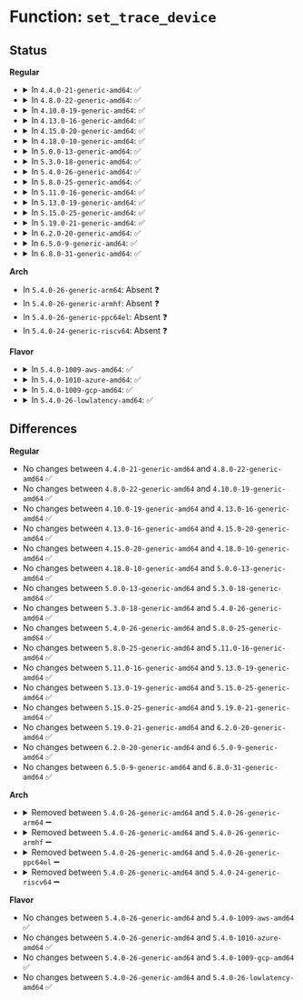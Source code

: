 # Function: <code>set_trace_device</code>

## Status
<b>Regular</b>
<ul>
<li>
<details>
<summary>In <code>4.4.0-21-generic-amd64</code>: ✅</summary>

```c
void set_trace_device(struct device * dev)
```

```json
{
  "name": "set_trace_device",
  "collision_type": "Unique Global",
  "inline_type": "No",
  "funcs": [
    {
      "addr": 18446744071584467088,
      "name": "set_trace_device",
      "external": true,
      "loc": "drivers/base/power/trace.c:142",
      "file": "drivers/base/power/trace.c",
      "inline": "seen, unknown",
      "caller_inline": [],
      "caller_func": [
        "drivers/base/power/main.c:device_resume_noirq",
        "drivers/base/power/main.c:device_resume_early",
        "drivers/base/power/main.c:device_resume",
        "drivers/base/power/main.c:__device_suspend_noirq",
        "drivers/base/power/main.c:__device_suspend_late",
        "drivers/base/power/main.c:__device_suspend"
      ]
    }
  ],
  "symbols": [
    {
      "addr": 18446744071584467088,
      "name": "set_trace_device",
      "section": ".text",
      "bind": "STB_GLOBAL",
      "size": 105
    }
  ]
}
```
</details>
</li>
<li>
<details>
<summary>In <code>4.8.0-22-generic-amd64</code>: ✅</summary>

```c
void set_trace_device(struct device * dev)
```

```json
{
  "name": "set_trace_device",
  "collision_type": "Unique Global",
  "inline_type": "No",
  "funcs": [
    {
      "addr": 18446744071584803680,
      "name": "set_trace_device",
      "external": true,
      "loc": "drivers/base/power/trace.c:142",
      "file": "drivers/base/power/trace.c",
      "inline": "seen, unknown",
      "caller_inline": [],
      "caller_func": [
        "drivers/base/power/main.c:__device_suspend",
        "drivers/base/power/main.c:__device_suspend_late",
        "drivers/base/power/main.c:__device_suspend_noirq",
        "drivers/base/power/main.c:device_resume",
        "drivers/base/power/main.c:device_resume_early",
        "drivers/base/power/main.c:device_resume_noirq"
      ]
    }
  ],
  "symbols": [
    {
      "addr": 18446744071584803680,
      "name": "set_trace_device",
      "section": ".text",
      "bind": "STB_GLOBAL",
      "size": 105
    }
  ]
}
```
</details>
</li>
<li>
<details>
<summary>In <code>4.10.0-19-generic-amd64</code>: ✅</summary>

```c
void set_trace_device(struct device * dev)
```

```json
{
  "name": "set_trace_device",
  "collision_type": "Unique Global",
  "inline_type": "No",
  "funcs": [
    {
      "addr": 18446744071584995680,
      "name": "set_trace_device",
      "external": true,
      "loc": "drivers/base/power/trace.c:147",
      "file": "drivers/base/power/trace.c",
      "inline": "seen, unknown",
      "caller_inline": [],
      "caller_func": [
        "drivers/base/power/main.c:__device_suspend",
        "drivers/base/power/main.c:__device_suspend_late",
        "drivers/base/power/main.c:__device_suspend_noirq",
        "drivers/base/power/main.c:device_resume",
        "drivers/base/power/main.c:device_resume_early",
        "drivers/base/power/main.c:device_resume_noirq"
      ]
    }
  ],
  "symbols": [
    {
      "addr": 18446744071584995680,
      "name": "set_trace_device",
      "section": ".text",
      "bind": "STB_GLOBAL",
      "size": 105
    }
  ]
}
```
</details>
</li>
<li>
<details>
<summary>In <code>4.13.0-16-generic-amd64</code>: ✅</summary>

```c
void set_trace_device(struct device * dev)
```

```json
{
  "name": "set_trace_device",
  "collision_type": "Unique Global",
  "inline_type": "No",
  "funcs": [
    {
      "addr": 18446744071585080784,
      "name": "set_trace_device",
      "external": true,
      "loc": "drivers/base/power/trace.c:147",
      "file": "drivers/base/power/trace.c",
      "inline": "seen, unknown",
      "caller_inline": [],
      "caller_func": [
        "drivers/base/power/main.c:__device_suspend",
        "drivers/base/power/main.c:__device_suspend_late",
        "drivers/base/power/main.c:__device_suspend_noirq",
        "drivers/base/power/main.c:device_resume",
        "drivers/base/power/main.c:device_resume_early",
        "drivers/base/power/main.c:device_resume_noirq"
      ]
    }
  ],
  "symbols": [
    {
      "addr": 18446744071585080784,
      "name": "set_trace_device",
      "section": ".text",
      "bind": "STB_GLOBAL",
      "size": 120
    }
  ]
}
```
</details>
</li>
<li>
<details>
<summary>In <code>4.15.0-20-generic-amd64</code>: ✅</summary>

```c
void set_trace_device(struct device * dev)
```

```json
{
  "name": "set_trace_device",
  "collision_type": "Unique Global",
  "inline_type": "No",
  "funcs": [
    {
      "addr": 18446744071585504128,
      "name": "set_trace_device",
      "external": true,
      "loc": "drivers/base/power/trace.c:147",
      "file": "drivers/base/power/trace.c",
      "inline": "seen, unknown",
      "caller_inline": [],
      "caller_func": [
        "drivers/base/power/main.c:__device_suspend",
        "drivers/base/power/main.c:__device_suspend_late",
        "drivers/base/power/main.c:__device_suspend_noirq",
        "drivers/base/power/main.c:device_resume",
        "drivers/base/power/main.c:device_resume_early",
        "drivers/base/power/main.c:device_resume_noirq"
      ]
    }
  ],
  "symbols": [
    {
      "addr": 18446744071585504128,
      "name": "set_trace_device",
      "section": ".text",
      "bind": "STB_GLOBAL",
      "size": 120
    }
  ]
}
```
</details>
</li>
<li>
<details>
<summary>In <code>4.18.0-10-generic-amd64</code>: ✅</summary>

```c
void set_trace_device(struct device * dev)
```

```json
{
  "name": "set_trace_device",
  "collision_type": "Unique Global",
  "inline_type": "No",
  "funcs": [
    {
      "addr": 18446744071585748928,
      "name": "set_trace_device",
      "external": true,
      "loc": "drivers/base/power/trace.c:147",
      "file": "drivers/base/power/trace.c",
      "inline": "seen, unknown",
      "caller_inline": [],
      "caller_func": [
        "drivers/base/power/main.c:__device_suspend",
        "drivers/base/power/main.c:__device_suspend_late",
        "drivers/base/power/main.c:__device_suspend_noirq",
        "drivers/base/power/main.c:device_resume",
        "drivers/base/power/main.c:device_resume_early",
        "drivers/base/power/main.c:device_resume_noirq"
      ]
    }
  ],
  "symbols": [
    {
      "addr": 18446744071585748928,
      "name": "set_trace_device",
      "section": ".text",
      "bind": "STB_GLOBAL",
      "size": 109
    }
  ]
}
```
</details>
</li>
<li>
<details>
<summary>In <code>5.0.0-13-generic-amd64</code>: ✅</summary>

```c
void set_trace_device(struct device * dev)
```

```json
{
  "name": "set_trace_device",
  "collision_type": "Unique Global",
  "inline_type": "No",
  "funcs": [
    {
      "addr": 18446744071585881648,
      "name": "set_trace_device",
      "external": true,
      "loc": "drivers/base/power/trace.c:145",
      "file": "drivers/base/power/trace.c",
      "inline": "seen, unknown",
      "caller_inline": [],
      "caller_func": [
        "drivers/base/power/main.c:__device_suspend",
        "drivers/base/power/main.c:__device_suspend_late",
        "drivers/base/power/main.c:__device_suspend_noirq",
        "drivers/base/power/main.c:device_resume",
        "drivers/base/power/main.c:device_resume_early",
        "drivers/base/power/main.c:device_resume_noirq"
      ]
    }
  ],
  "symbols": [
    {
      "addr": 18446744071585881648,
      "name": "set_trace_device",
      "section": ".text",
      "bind": "STB_GLOBAL",
      "size": 109
    }
  ]
}
```
</details>
</li>
<li>
<details>
<summary>In <code>5.3.0-18-generic-amd64</code>: ✅</summary>

```c
void set_trace_device(struct device * dev)
```

```json
{
  "name": "set_trace_device",
  "collision_type": "Unique Global",
  "inline_type": "No",
  "funcs": [
    {
      "addr": 18446744071586118816,
      "name": "set_trace_device",
      "external": true,
      "loc": "drivers/base/power/trace.c:147",
      "file": "drivers/base/power/trace.c",
      "inline": "seen, unknown",
      "caller_inline": [],
      "caller_func": [
        "drivers/base/power/main.c:__device_suspend",
        "drivers/base/power/main.c:__device_suspend_late",
        "drivers/base/power/main.c:__device_suspend_noirq",
        "drivers/base/power/main.c:device_resume",
        "drivers/base/power/main.c:device_resume_early",
        "drivers/base/power/main.c:device_resume_noirq"
      ]
    }
  ],
  "symbols": [
    {
      "addr": 18446744071586118816,
      "name": "set_trace_device",
      "section": ".text",
      "bind": "STB_GLOBAL",
      "size": 115
    }
  ]
}
```
</details>
</li>
<li>
<details>
<summary>In <code>5.4.0-26-generic-amd64</code>: ✅</summary>

```c
void set_trace_device(struct device * dev)
```

```json
{
  "name": "set_trace_device",
  "collision_type": "Unique Global",
  "inline_type": "No",
  "funcs": [
    {
      "addr": 18446744071586267456,
      "name": "set_trace_device",
      "external": true,
      "loc": "drivers/base/power/trace.c:147",
      "file": "drivers/base/power/trace.c",
      "inline": "seen, unknown",
      "caller_inline": [],
      "caller_func": [
        "drivers/base/power/main.c:__device_suspend",
        "drivers/base/power/main.c:__device_suspend_late",
        "drivers/base/power/main.c:__device_suspend_noirq",
        "drivers/base/power/main.c:device_resume",
        "drivers/base/power/main.c:device_resume_early",
        "drivers/base/power/main.c:device_resume_noirq"
      ]
    }
  ],
  "symbols": [
    {
      "addr": 18446744071586267456,
      "name": "set_trace_device",
      "section": ".text",
      "bind": "STB_GLOBAL",
      "size": 115
    }
  ]
}
```
</details>
</li>
<li>
<details>
<summary>In <code>5.8.0-25-generic-amd64</code>: ✅</summary>

```c
void set_trace_device(struct device * dev)
```

```json
{
  "name": "set_trace_device",
  "collision_type": "Unique Global",
  "inline_type": "No",
  "funcs": [
    {
      "addr": 18446744071587036192,
      "name": "set_trace_device",
      "external": true,
      "loc": "drivers/base/power/trace.c:147",
      "file": "drivers/base/power/trace.c",
      "inline": "seen, unknown",
      "caller_inline": [],
      "caller_func": [
        "drivers/base/power/main.c:__device_suspend",
        "drivers/base/power/main.c:__device_suspend_late",
        "drivers/base/power/main.c:__device_suspend_noirq",
        "drivers/base/power/main.c:device_resume",
        "drivers/base/power/main.c:device_resume_early",
        "drivers/base/power/main.c:device_resume_noirq"
      ]
    }
  ],
  "symbols": [
    {
      "addr": 18446744071587036192,
      "name": "set_trace_device",
      "section": ".text",
      "bind": "STB_GLOBAL",
      "size": 115
    }
  ]
}
```
</details>
</li>
<li>
<details>
<summary>In <code>5.11.0-16-generic-amd64</code>: ✅</summary>

```c
void set_trace_device(struct device * dev)
```

```json
{
  "name": "set_trace_device",
  "collision_type": "Unique Global",
  "inline_type": "No",
  "funcs": [
    {
      "addr": 18446744071587119584,
      "name": "set_trace_device",
      "external": true,
      "loc": "drivers/base/power/trace.c:147",
      "file": "drivers/base/power/trace.c",
      "inline": "seen, unknown",
      "caller_inline": [],
      "caller_func": [
        "drivers/base/power/main.c:__device_suspend",
        "drivers/base/power/main.c:__device_suspend_late",
        "drivers/base/power/main.c:__device_suspend_noirq",
        "drivers/base/power/main.c:device_resume",
        "drivers/base/power/main.c:device_resume_early",
        "drivers/base/power/main.c:device_resume_noirq"
      ]
    }
  ],
  "symbols": [
    {
      "addr": 18446744071587119584,
      "name": "set_trace_device",
      "section": ".text",
      "bind": "STB_GLOBAL",
      "size": 118
    }
  ]
}
```
</details>
</li>
<li>
<details>
<summary>In <code>5.13.0-19-generic-amd64</code>: ✅</summary>

```c
void set_trace_device(struct device * dev)
```

```json
{
  "name": "set_trace_device",
  "collision_type": "Unique Global",
  "inline_type": "No",
  "funcs": [
    {
      "addr": 18446744071587005984,
      "name": "set_trace_device",
      "external": true,
      "loc": "drivers/base/power/trace.c:147",
      "file": "drivers/base/power/trace.c",
      "inline": "seen, unknown",
      "caller_inline": [],
      "caller_func": [
        "drivers/base/power/main.c:__device_suspend",
        "drivers/base/power/main.c:__device_suspend_late",
        "drivers/base/power/main.c:__device_suspend_noirq",
        "drivers/base/power/main.c:device_resume",
        "drivers/base/power/main.c:device_resume_early",
        "drivers/base/power/main.c:device_resume_noirq"
      ]
    }
  ],
  "symbols": [
    {
      "addr": 18446744071587005984,
      "name": "set_trace_device",
      "section": ".text",
      "bind": "STB_GLOBAL",
      "size": 112
    }
  ]
}
```
</details>
</li>
<li>
<details>
<summary>In <code>5.15.0-25-generic-amd64</code>: ✅</summary>

```c
void set_trace_device(struct device * dev)
```

```json
{
  "name": "set_trace_device",
  "collision_type": "Unique Global",
  "inline_type": "No",
  "funcs": [
    {
      "addr": 18446744071587572512,
      "name": "set_trace_device",
      "external": true,
      "loc": "drivers/base/power/trace.c:148",
      "file": "drivers/base/power/trace.c",
      "inline": "seen, unknown",
      "caller_inline": [],
      "caller_func": [
        "drivers/base/power/main.c:__device_suspend",
        "drivers/base/power/main.c:__device_suspend_late",
        "drivers/base/power/main.c:__device_suspend_noirq",
        "drivers/base/power/main.c:device_resume",
        "drivers/base/power/main.c:device_resume_early",
        "drivers/base/power/main.c:device_resume_noirq"
      ]
    }
  ],
  "symbols": [
    {
      "addr": 18446744071587572512,
      "name": "set_trace_device",
      "section": ".text",
      "bind": "STB_GLOBAL",
      "size": 112
    }
  ]
}
```
</details>
</li>
<li>
<details>
<summary>In <code>5.19.0-21-generic-amd64</code>: ✅</summary>

```c
void set_trace_device(struct device * dev)
```

```json
{
  "name": "set_trace_device",
  "collision_type": "Unique Global",
  "inline_type": "No",
  "funcs": [
    {
      "addr": 18446744071588907648,
      "name": "set_trace_device",
      "external": true,
      "loc": "drivers/base/power/trace.c:152",
      "file": "drivers/base/power/trace.c",
      "inline": "seen, unknown",
      "caller_inline": [],
      "caller_func": [
        "drivers/base/power/main.c:__device_suspend",
        "drivers/base/power/main.c:__device_suspend_late",
        "drivers/base/power/main.c:__device_suspend_noirq",
        "drivers/base/power/main.c:device_resume",
        "drivers/base/power/main.c:device_resume_early",
        "drivers/base/power/main.c:device_resume_noirq"
      ]
    }
  ],
  "symbols": [
    {
      "addr": 18446744071588907648,
      "name": "set_trace_device",
      "section": ".text",
      "bind": "STB_GLOBAL",
      "size": 136
    }
  ]
}
```
</details>
</li>
<li>
<details>
<summary>In <code>6.2.0-20-generic-amd64</code>: ✅</summary>

```c
void set_trace_device(struct device * dev)
```

```json
{
  "name": "set_trace_device",
  "collision_type": "Unique Global",
  "inline_type": "No",
  "funcs": [
    {
      "addr": 18446744071590419520,
      "name": "set_trace_device",
      "external": true,
      "loc": "drivers/base/power/trace.c:152",
      "file": "drivers/base/power/trace.c",
      "inline": "seen, unknown",
      "caller_inline": [],
      "caller_func": [
        "drivers/base/power/main.c:__device_suspend",
        "drivers/base/power/main.c:__device_suspend_late",
        "drivers/base/power/main.c:__device_suspend_noirq",
        "drivers/base/power/main.c:device_resume",
        "drivers/base/power/main.c:device_resume_early",
        "drivers/base/power/main.c:device_resume_noirq"
      ]
    }
  ],
  "symbols": [
    {
      "addr": 18446744071590419520,
      "name": "set_trace_device",
      "section": ".text",
      "bind": "STB_GLOBAL",
      "size": 136
    }
  ]
}
```
</details>
</li>
<li>
<details>
<summary>In <code>6.5.0-9-generic-amd64</code>: ✅</summary>

```c
void set_trace_device(struct device * dev)
```

```json
{
  "name": "set_trace_device",
  "collision_type": "Unique Global",
  "inline_type": "No",
  "funcs": [
    {
      "addr": 18446744071590739024,
      "name": "set_trace_device",
      "external": true,
      "loc": "drivers/base/power/trace.c:152",
      "file": "drivers/base/power/trace.c",
      "inline": "seen, unknown",
      "caller_inline": [],
      "caller_func": [
        "drivers/base/power/main.c:__device_suspend",
        "drivers/base/power/main.c:__device_suspend_late",
        "drivers/base/power/main.c:__device_suspend_noirq",
        "drivers/base/power/main.c:device_resume",
        "drivers/base/power/main.c:device_resume_early",
        "drivers/base/power/main.c:device_resume_noirq"
      ]
    }
  ],
  "symbols": [
    {
      "addr": 18446744071590739024,
      "name": "set_trace_device",
      "section": ".text",
      "bind": "STB_GLOBAL",
      "size": 136
    }
  ]
}
```
</details>
</li>
<li>
<details>
<summary>In <code>6.8.0-31-generic-amd64</code>: ✅</summary>

```c
void set_trace_device(struct device * dev)
```

```json
{
  "name": "set_trace_device",
  "collision_type": "Unique Global",
  "inline_type": "No",
  "funcs": [
    {
      "addr": 18446744071591101040,
      "name": "set_trace_device",
      "external": true,
      "loc": "drivers/base/power/trace.c:152",
      "file": "drivers/base/power/trace.c",
      "inline": "seen, unknown",
      "caller_inline": [],
      "caller_func": [
        "drivers/base/power/main.c:__device_suspend",
        "drivers/base/power/main.c:__device_suspend_late",
        "drivers/base/power/main.c:__device_suspend_noirq",
        "drivers/base/power/main.c:device_resume",
        "drivers/base/power/main.c:device_resume_early",
        "drivers/base/power/main.c:device_resume_noirq"
      ]
    }
  ],
  "symbols": [
    {
      "addr": 18446744071591101040,
      "name": "set_trace_device",
      "section": ".text",
      "bind": "STB_GLOBAL",
      "size": 136
    }
  ]
}
```
</details>
</li>
</ul>
<b>Arch</b>
<ul>
<li>
In <code>5.4.0-26-generic-arm64</code>: Absent ❓
</li>
<li>
In <code>5.4.0-26-generic-armhf</code>: Absent ❓
</li>
<li>
In <code>5.4.0-26-generic-ppc64el</code>: Absent ❓
</li>
<li>
In <code>5.4.0-24-generic-riscv64</code>: Absent ❓
</li>
</ul>
<b>Flavor</b>
<ul>
<li>
<details>
<summary>In <code>5.4.0-1009-aws-amd64</code>: ✅</summary>

```c
void set_trace_device(struct device * dev)
```

```json
{
  "name": "set_trace_device",
  "collision_type": "Unique Global",
  "inline_type": "No",
  "funcs": [
    {
      "addr": 18446744071586030704,
      "name": "set_trace_device",
      "external": true,
      "loc": "drivers/base/power/trace.c:147",
      "file": "drivers/base/power/trace.c",
      "inline": "seen, unknown",
      "caller_inline": [],
      "caller_func": [
        "drivers/base/power/main.c:__device_suspend",
        "drivers/base/power/main.c:__device_suspend_late",
        "drivers/base/power/main.c:__device_suspend_noirq",
        "drivers/base/power/main.c:device_resume",
        "drivers/base/power/main.c:device_resume_early",
        "drivers/base/power/main.c:device_resume_noirq"
      ]
    }
  ],
  "symbols": [
    {
      "addr": 18446744071586030704,
      "name": "set_trace_device",
      "section": ".text",
      "bind": "STB_GLOBAL",
      "size": 115
    }
  ]
}
```
</details>
</li>
<li>
<details>
<summary>In <code>5.4.0-1010-azure-amd64</code>: ✅</summary>

```c
void set_trace_device(struct device * dev)
```

```json
{
  "name": "set_trace_device",
  "collision_type": "Unique Global",
  "inline_type": "No",
  "funcs": [
    {
      "addr": 18446744071585876720,
      "name": "set_trace_device",
      "external": true,
      "loc": "drivers/base/power/trace.c:147",
      "file": "drivers/base/power/trace.c",
      "inline": "seen, unknown",
      "caller_inline": [],
      "caller_func": [
        "drivers/base/power/main.c:__device_suspend",
        "drivers/base/power/main.c:__device_suspend_late",
        "drivers/base/power/main.c:__device_suspend_noirq",
        "drivers/base/power/main.c:device_resume",
        "drivers/base/power/main.c:device_resume_early",
        "drivers/base/power/main.c:device_resume_noirq"
      ]
    }
  ],
  "symbols": [
    {
      "addr": 18446744071585876720,
      "name": "set_trace_device",
      "section": ".text",
      "bind": "STB_GLOBAL",
      "size": 115
    }
  ]
}
```
</details>
</li>
<li>
<details>
<summary>In <code>5.4.0-1009-gcp-amd64</code>: ✅</summary>

```c
void set_trace_device(struct device * dev)
```

```json
{
  "name": "set_trace_device",
  "collision_type": "Unique Global",
  "inline_type": "No",
  "funcs": [
    {
      "addr": 18446744071586217472,
      "name": "set_trace_device",
      "external": true,
      "loc": "drivers/base/power/trace.c:147",
      "file": "drivers/base/power/trace.c",
      "inline": "seen, unknown",
      "caller_inline": [],
      "caller_func": [
        "drivers/base/power/main.c:__device_suspend",
        "drivers/base/power/main.c:__device_suspend_late",
        "drivers/base/power/main.c:__device_suspend_noirq",
        "drivers/base/power/main.c:device_resume",
        "drivers/base/power/main.c:device_resume_early",
        "drivers/base/power/main.c:device_resume_noirq"
      ]
    }
  ],
  "symbols": [
    {
      "addr": 18446744071586217472,
      "name": "set_trace_device",
      "section": ".text",
      "bind": "STB_GLOBAL",
      "size": 115
    }
  ]
}
```
</details>
</li>
<li>
<details>
<summary>In <code>5.4.0-26-lowlatency-amd64</code>: ✅</summary>

```c
void set_trace_device(struct device * dev)
```

```json
{
  "name": "set_trace_device",
  "collision_type": "Unique Global",
  "inline_type": "No",
  "funcs": [
    {
      "addr": 18446744071586326576,
      "name": "set_trace_device",
      "external": true,
      "loc": "drivers/base/power/trace.c:147",
      "file": "drivers/base/power/trace.c",
      "inline": "seen, unknown",
      "caller_inline": [],
      "caller_func": [
        "drivers/base/power/main.c:__device_suspend",
        "drivers/base/power/main.c:__device_suspend_late",
        "drivers/base/power/main.c:__device_suspend_noirq",
        "drivers/base/power/main.c:device_resume",
        "drivers/base/power/main.c:device_resume_early",
        "drivers/base/power/main.c:device_resume_noirq"
      ]
    }
  ],
  "symbols": [
    {
      "addr": 18446744071586326576,
      "name": "set_trace_device",
      "section": ".text",
      "bind": "STB_GLOBAL",
      "size": 115
    }
  ]
}
```
</details>
</li>
</ul>

## Differences
<b>Regular</b>
<ul>
<li>
No changes between <code>4.4.0-21-generic-amd64</code> and <code>4.8.0-22-generic-amd64</code> ✅
</li>
<li>
No changes between <code>4.8.0-22-generic-amd64</code> and <code>4.10.0-19-generic-amd64</code> ✅
</li>
<li>
No changes between <code>4.10.0-19-generic-amd64</code> and <code>4.13.0-16-generic-amd64</code> ✅
</li>
<li>
No changes between <code>4.13.0-16-generic-amd64</code> and <code>4.15.0-20-generic-amd64</code> ✅
</li>
<li>
No changes between <code>4.15.0-20-generic-amd64</code> and <code>4.18.0-10-generic-amd64</code> ✅
</li>
<li>
No changes between <code>4.18.0-10-generic-amd64</code> and <code>5.0.0-13-generic-amd64</code> ✅
</li>
<li>
No changes between <code>5.0.0-13-generic-amd64</code> and <code>5.3.0-18-generic-amd64</code> ✅
</li>
<li>
No changes between <code>5.3.0-18-generic-amd64</code> and <code>5.4.0-26-generic-amd64</code> ✅
</li>
<li>
No changes between <code>5.4.0-26-generic-amd64</code> and <code>5.8.0-25-generic-amd64</code> ✅
</li>
<li>
No changes between <code>5.8.0-25-generic-amd64</code> and <code>5.11.0-16-generic-amd64</code> ✅
</li>
<li>
No changes between <code>5.11.0-16-generic-amd64</code> and <code>5.13.0-19-generic-amd64</code> ✅
</li>
<li>
No changes between <code>5.13.0-19-generic-amd64</code> and <code>5.15.0-25-generic-amd64</code> ✅
</li>
<li>
No changes between <code>5.15.0-25-generic-amd64</code> and <code>5.19.0-21-generic-amd64</code> ✅
</li>
<li>
No changes between <code>5.19.0-21-generic-amd64</code> and <code>6.2.0-20-generic-amd64</code> ✅
</li>
<li>
No changes between <code>6.2.0-20-generic-amd64</code> and <code>6.5.0-9-generic-amd64</code> ✅
</li>
<li>
No changes between <code>6.5.0-9-generic-amd64</code> and <code>6.8.0-31-generic-amd64</code> ✅
</li>
</ul>
<b>Arch</b>
<ul>
<li>
<details>
<summary>Removed between <code>5.4.0-26-generic-amd64</code> and <code>5.4.0-26-generic-arm64</code> ➖</summary>

```c
void set_trace_device(struct device * dev)
```
</details>
</li>
<li>
<details>
<summary>Removed between <code>5.4.0-26-generic-amd64</code> and <code>5.4.0-26-generic-armhf</code> ➖</summary>

```c
void set_trace_device(struct device * dev)
```
</details>
</li>
<li>
<details>
<summary>Removed between <code>5.4.0-26-generic-amd64</code> and <code>5.4.0-26-generic-ppc64el</code> ➖</summary>

```c
void set_trace_device(struct device * dev)
```
</details>
</li>
<li>
<details>
<summary>Removed between <code>5.4.0-26-generic-amd64</code> and <code>5.4.0-24-generic-riscv64</code> ➖</summary>

```c
void set_trace_device(struct device * dev)
```
</details>
</li>
</ul>
<b>Flavor</b>
<ul>
<li>
No changes between <code>5.4.0-26-generic-amd64</code> and <code>5.4.0-1009-aws-amd64</code> ✅
</li>
<li>
No changes between <code>5.4.0-26-generic-amd64</code> and <code>5.4.0-1010-azure-amd64</code> ✅
</li>
<li>
No changes between <code>5.4.0-26-generic-amd64</code> and <code>5.4.0-1009-gcp-amd64</code> ✅
</li>
<li>
No changes between <code>5.4.0-26-generic-amd64</code> and <code>5.4.0-26-lowlatency-amd64</code> ✅
</li>
</ul>
